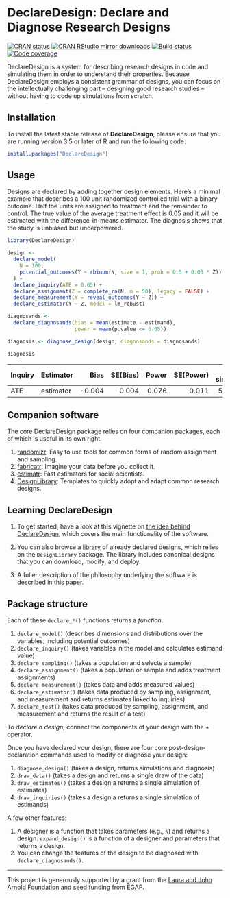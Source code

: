 DeclareDesign: Declare and Diagnose Research Designs
================

<!-- README.md is generated from README.Rmd. Please edit that file -->

[![CRAN
status](https://www.r-pkg.org/badges/version/DeclareDesign)](https://cran.r-project.org/package=DeclareDesign)
[![CRAN RStudio mirror
downloads](https://cranlogs.r-pkg.org/badges/grand-total/DeclareDesign?color=green)](https://r-pkg.org/pkg/DeclareDesign)
[![Build
status](https://github.com/DeclareDesign/DeclareDesign/workflows/R-CMD-check/badge.svg)](https://github.com/DeclareDesign/DeclareDesign/actions)
[![Code
coverage](https://codecov.io/gh/DeclareDesign/DeclareDesign/branch/master/graph/badge.svg?token=3WzOK9Glc2)](https://codecov.io/gh/DeclareDesign/DeclareDesign)

DeclareDesign is a system for describing research designs in code and
simulating them in order to understand their properties. Because
DeclareDesign employs a consistent grammar of designs, you can focus on
the intellectually challenging part – designing good research studies –
without having to code up simulations from scratch.

## Installation

To install the latest stable release of **DeclareDesign**, please ensure
that you are running version 3.5 or later of R and run the following
code:

``` r
install.packages("DeclareDesign")
```

## Usage

Designs are declared by adding together design elements. Here’s a
minimal example that describes a 100 unit randomized controlled trial
with a binary outcome. Half the units are assigned to treatment and the
remainder to control. The true value of the average treatment effect is
0.05 and it will be estimated with the difference-in-means estimator.
The diagnosis shows that the study is unbiased but underpowered.

``` r
library(DeclareDesign)

design <-
  declare_model(
    N = 100, 
    potential_outcomes(Y ~ rbinom(N, size = 1, prob = 0.5 + 0.05 * Z))
  ) +
  declare_inquiry(ATE = 0.05) +
  declare_assignment(Z = complete_ra(N, m = 50), legacy = FALSE) +
  declare_measurement(Y = reveal_outcomes(Y ~ Z)) + 
  declare_estimator(Y ~ Z, model = lm_robust)

diagnosands <-
  declare_diagnosands(bias = mean(estimate - estimand),
                      power = mean(p.value <= 0.05))

diagnosis <- diagnose_design(design, diagnosands = diagnosands)
```

``` r
diagnosis
```

| Inquiry | Estimator |   Bias | SE(Bias) | Power | SE(Power) | n sims |
|:--------|:----------|-------:|---------:|------:|----------:|-------:|
| ATE     | estimator | -0.004 |    0.004 | 0.076 |     0.011 |    500 |

## Companion software

The core DeclareDesign package relies on four companion packages, each
of which is useful in its own right.

1.  [randomizr](https://declaredesign.org/r/randomizr/): Easy to use
    tools for common forms of random assignment and sampling.
2.  [fabricatr](https://declaredesign.org/r/fabricatr/): Imagine your
    data before you collect it.
3.  [estimatr](https://declaredesign.org/r/estimatr/): Fast estimators
    for social scientists.
4.  [DesignLibrary](https://declaredesign.org/r/designlibrary/):
    Templates to quickly adopt and adapt common research designs.

## Learning DeclareDesign

1.  To get started, have a look at this vignette on [the idea behind
    DeclareDesign](https://declaredesign.org/getting-started.html),
    which covers the main functionality of the software.

2.  You can also browse a
    [library](https://declaredesign.org/r/designlibrary/) of already
    declared designs, which relies on the `DesignLibrary` package. The
    library includes canonical designs that you can download, modify,
    and deploy.

3.  A fuller description of the philosophy underlying the software is
    described in this [paper](https://declaredesign.org/declare.pdf).

## Package structure

Each of these `declare_*()` functions returns a *function*.

1.  `declare_model()` (describes dimensions and distributions over the
    variables, including potential outcomes)
2.  `declare_inquiry()` (takes variables in the model and calculates
    estimand value)
3.  `declare_sampling()` (takes a population and selects a sample)
4.  `declare_assignment()` (takes a population or sample and adds
    treatment assignments)
5.  `declare_measurement()` (takes data and adds measured values)
6.  `declare_estimator()` (takes data produced by sampling, assignment,
    and measurement and returns estimates linked to inquiries)
7.  `declare_test()` (takes data produced by sampling, assignment, and
    measurement and returns the result of a test)

To *declare a design*, connect the components of your design with the +
operator.

Once you have declared your design, there are four core
post-design-declaration commands used to modify or diagnose your design:

1.  `diagnose_design()` (takes a design, returns simulations and
    diagnosis)
2.  `draw_data()` (takes a design and returns a single draw of the data)
3.  `draw_estimates()` (takes a design a returns a single simulation of
    estimates)
4.  `draw_inquiries()` (takes a design a returns a single simulation of
    estimands)

A few other features:

1.  A designer is a function that takes parameters (e.g., `N`) and
    returns a design. `expand_design()` is a function of a designer and
    parameters that returns a design.
2.  You can change the features of the design to be diagnosed with
    `declare_diagnosands()`.

------------------------------------------------------------------------

This project is generously supported by a grant from the [Laura and John
Arnold Foundation](http://www.arnoldfoundation.org) and seed funding
from [EGAP](http://egap.org).
